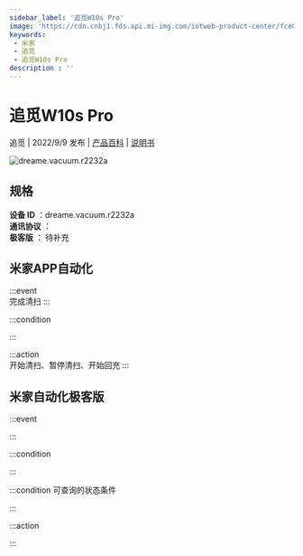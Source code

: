 ```yaml
---
sidebar_label: '追觅W10s Pro'
image: 'https://cdn.cnbj1.fds.api.mi-img.com/iotweb-product-center/fce0c0b651b593840d12b8e49f8c2ef1_1658289068267.png?GalaxyAccessKeyId=AKVGLQWBOVIRQ3XLEW&Expires=9223372036854775807&Signature=DVUvCAAt6w+4IHjGwJOHkWidOUQ='
keywords: 
 - 米家
 - 追觅
 - 追觅W10s Pro
description : ''
---
```

# 追觅W10s Pro

追觅 | 2022/9/9 发布 | [产品百科](https://home.mi.com/webapp/content/baike/product/index.html?model=dreame.vacuum.r2232a/) | [说明书](https://home.mi.com/views/introduction.html?model=dreame.vacuum.r2232a&region=cn)

![dreame.vacuum.r2232a](https://cdn.cnbj1.fds.api.mi-img.com/iotweb-product-center/fce0c0b651b593840d12b8e49f8c2ef1_1658289068267.png?GalaxyAccessKeyId=AKVGLQWBOVIRQ3XLEW&Expires=9223372036854775807&Signature=DVUvCAAt6w+4IHjGwJOHkWidOUQ=)

## 规格  
> 
**设备 ID** ：dreame.vacuum.r2232a  
**通讯协议** ：  
**极客版**  ： 待补充 


## 米家APP自动化  

:::event  
完成清扫
:::

:::condition  

:::

:::action   
开始清扫、暂停清扫、开始回充
:::

## 米家自动化极客版  

:::event  

:::

:::condition  

:::

:::condition 可查询的状态条件  

:::

:::action  

:::

        
